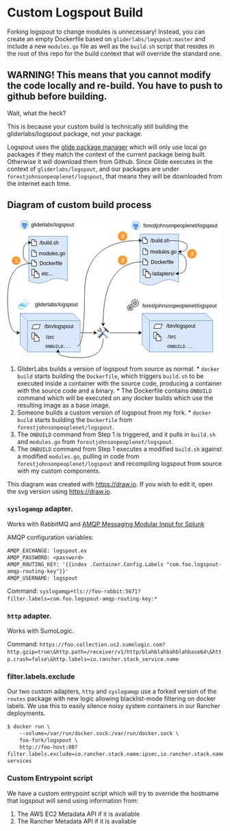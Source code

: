 # Custom Logspout Build

Forking logspout to change modules is unnecessary! Instead, you can create an
empty Dockerfile based on `gliderlabs/logspout:master` and include a new
`modules.go` file as well as the `build.sh` script that resides in the root of
this repo for the build context that will override the standard one.

## WARNING! This means that you cannot modify the code locally and re-build. You have to push to github before building.

Wait, what the heck?

This is because your custom build is technically still building the gliderlabs/logspout package, not *your* package.

Logspout uses the [glide package manager](https://github.com/Masterminds/glide) which will only use local go packages if they match the context of the current package being built. Otherwise it will download them from Github.  Since Glide executes in the context of `gliderlabs/logspout`, and our packages are under `forestjohnsonpeoplenet/logspout`, that means they will be downloaded from the internet each time.

## Diagram of custom build process

![build diagram](build.png)

  1. GliderLabs builds a version of logspout from source as normal.
    * `docker build` starts building the `Dockerfile`, which triggers `build.sh` to be executed inside a container with the source code, producing a container with the source code and a binary.
    * The Dockerfile contains `ONBUILD` command which will be executed on any docker builds which use the resulting image as a base image.
  2. Someone builds a custom version of logspout from my fork.
    * `docker build` starts building the `Dockerfile` from `forestjohnsonpeoplenet/logspout`.
  3. The `ONBUILD` command from Step 1 is triggered, and it pulls in `build.sh` and `modules.go` from `forestjohnsonpeoplenet/logspout`.
  4. The `ONBUILD` command from Step 1 executes a modified `build.sh` against a modified `modules.go`, pulling in code from `forestjohnsonpeoplenet/logspout` and recompiling logspout from source with my custom components.

This diagram was created with https://draw.io. If you wish to edit it, open the svg version using https://draw.io.

### `syslogamqp` adapter.

Works with RabbitMQ and [AMQP Messaging Modular Input for Splunk](https://splunkbase.splunk.com/app/1812/)

AMQP configuration variables:

```
AMQP_EXCHANGE: logspout.ex
AMQP_PASSWORD: <password>
AMQP_ROUTING_KEY: '{{index .Container.Config.Labels "com.foo.logspout-amqp-routing-key"}}'
AMQP_USERNAME: logspout
```

Command: `syslogamqp+tls://foo-rabbit:5671?filter.labels=com.foo.logspout-amqp-routing-key:*`

### `http` adapter.

Works with SumoLogic.

Command: `https://foo.collection.us2.sumologic.com?http.gzip=true\&http.path=/receiver/v1/http/blahblahbahblahbase64\&http.crash=false\&http.labels=io.rancher.stack_service.name`

### filter.labels.exclude

Our two custom adapters, `http` and `syslogamqp` use a forked version of the `routes` package with new logic allowing blacklist-mode filtering on docker labels. We use this to easily silence noisy system containers in our Rancher deployments.

	$ docker run \
		--volume=/var/run/docker.sock:/var/run/docker.sock \
		foo-fork/logspout \
		http://foo-host:80?filter.labels.exclude=io.rancher.stack.name:ipsec,io.rancher.stack.name:network-services

### Custom Entrypoint script

We have a custom entrypoint script which will try to override the hostname that logspout will send using information from:

1. The AWS EC2 Metadata API if it is avaliable
2. The Rancher Metadata API if it is avaliable
